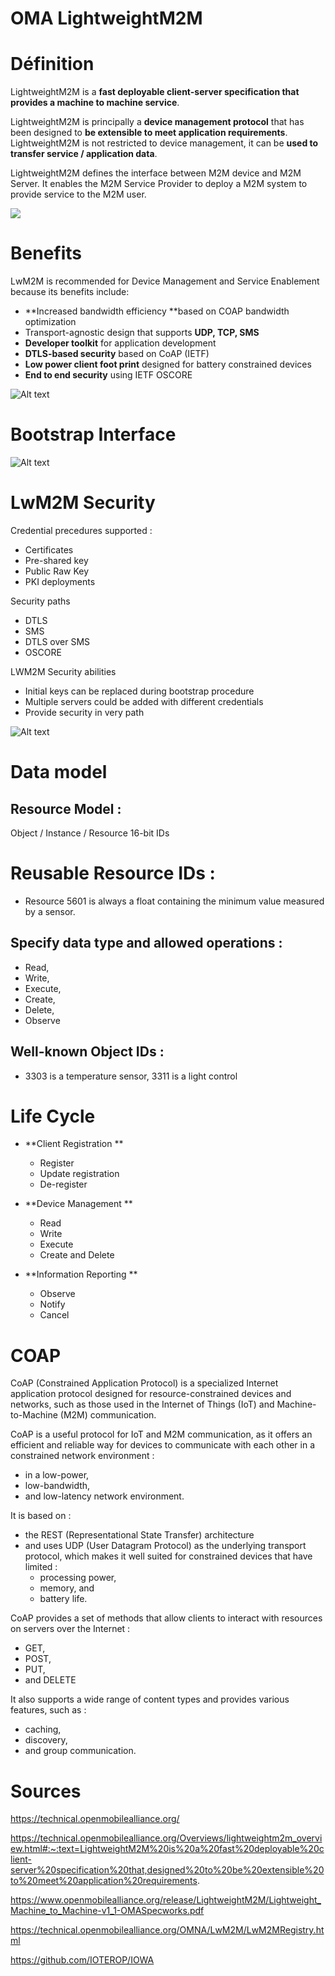 # OMA LightweightM2M

# Définition 

LightweightM2M is a **fast deployable client-server specification that provides a machine to machine service**.

LightweightM2M is principally a **device management protocol** that has been designed to **be extensible to meet application requirements**. LightweightM2M is not restricted to device management, it can be **used to transfer service / application data**.

LightweightM2M defines the interface between M2M device and M2M Server. It enables the M2M Service Provider to deploy a M2M system to provide service to the M2M user.

![](image.png)

# Benefits

LwM2M is recommended for Device Management and Service Enablement because its benefits include:

- **Increased bandwidth efficiency **based on COAP bandwidth optimization
- Transport-agnostic design that supports **UDP, TCP, SMS**
- **Developer toolkit** for application development
- **DTLS-based security** based on CoAP (IETF)
- **Low power client foot print** designed for battery constrained devices
- **End to end security** using IETF OSCORE

![Alt text](image-2.png)

# Bootstrap Interface

![Alt text](image-3.png)

# LwM2M Security 

Credential precedures supported : 
- Certificates
- Pre-shared key
- Public Raw Key
- PKI deployments

Security paths
- DTLS
- SMS
- DTLS over SMS
- OSCORE

LWM2M Security abilities 
- Initial keys can be replaced during bootstrap procedure
- Multiple servers could be added with different credentials
- Provide security in very path 

![Alt text](image-4.png)

# Data model 
## Resource Model : 
Object / Instance / Resource 
16-bit IDs 

# Reusable Resource IDs : 
- Resource 5601 is always a float containing the minimum value measured by a sensor. 

## Specify data type and allowed operations :  
- Read,
- Write,
- Execute,
- Create,
- Delete,
- Observe

## Well-known Object IDs : 
- 3303 is a temperature sensor, 3311 is a light control 

# Life Cycle 

- **Client Registration **
  - Register 
  - Update registration 
  - De-register 

- **Device Management **
  - Read 
  - Write 
  - Execute 
  - Create and Delete 

- **Information Reporting **
  - Observe 
  - Notify 
  - Cancel 
 
# COAP
 
CoAP (Constrained Application Protocol) is a specialized Internet application protocol designed for resource-constrained devices and networks, such as those used in the Internet of Things (IoT) and Machine-to-Machine (M2M) communication. 

CoAP is a useful protocol for IoT and M2M communication, as it offers an efficient and reliable way for devices to communicate with each other in a constrained network environment : 
- in a low-power,  
- low-bandwidth,  
- and low-latency network environment.  

It is based on :  
- the REST (Representational State Transfer) architecture  
- and uses UDP (User Datagram Protocol) as the underlying transport protocol, which makes it well suited for constrained devices that have limited : 
  - processing power,  
  - memory, and  
  - battery life. 

 

CoAP provides a set of methods that allow clients to interact with resources on servers over the Internet :  
- GET,  
- POST,  
- PUT,  
- and DELETE 

It also supports a wide range of content types and provides various features, such as : 
- caching,  
- discovery,  
- and group communication. 

# Sources

https://technical.openmobilealliance.org/

https://technical.openmobilealliance.org/Overviews/lightweightm2m_overview.html#:~:text=LightweightM2M%20is%20a%20fast%20deployable%20client-server%20specification%20that,designed%20to%20be%20extensible%20to%20meet%20application%20requirements.

https://www.openmobilealliance.org/release/LightweightM2M/Lightweight_Machine_to_Machine-v1_1-OMASpecworks.pdf

https://technical.openmobilealliance.org/OMNA/LwM2M/LwM2MRegistry.html

https://github.com/IOTEROP/IOWA